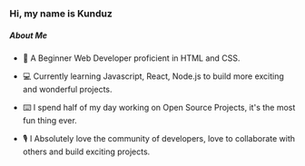 ### Hi, my name is Kunduz
##### About Me

* 💼 A Beginner Web Developer proficient in HTML and CSS.
 
* 💻  Currently learning Javascript, React, Node.js to build more exciting and wonderful projects.

* ⌨️ I spend half of my day working on Open Source Projects, it's the most fun thing ever.

*  🎙 I Absolutely love the community of developers, love to collaborate with others and build exciting projects.
 
